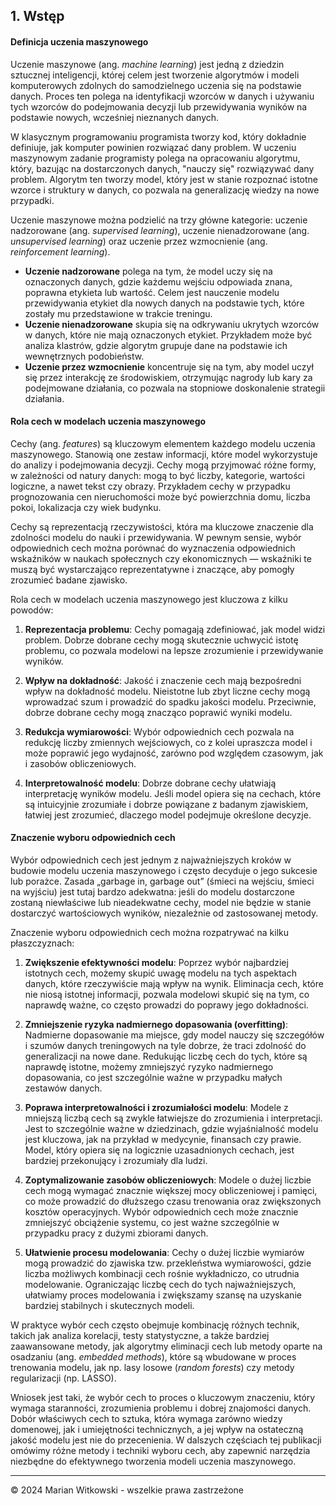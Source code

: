 ## 1. **Wstęp**

#### Definicja uczenia maszynowego

Uczenie maszynowe (ang. *machine learning*) jest jedną z dziedzin sztucznej inteligencji, której celem jest tworzenie algorytmów i modeli komputerowych zdolnych do samodzielnego uczenia się na podstawie danych. Proces ten polega na identyfikacji wzorców w danych i używaniu tych wzorców do podejmowania decyzji lub przewidywania wyników na podstawie nowych, wcześniej nieznanych danych.

W klasycznym programowaniu programista tworzy kod, który dokładnie definiuje, jak komputer powinien rozwiązać dany problem. W uczeniu maszynowym zadanie programisty polega na opracowaniu algorytmu, który, bazując na dostarczonych danych, "nauczy się" rozwiązywać dany problem. Algorytm ten tworzy model, który jest w stanie rozpoznać istotne wzorce i struktury w danych, co pozwala na generalizację wiedzy na nowe przypadki.

Uczenie maszynowe można podzielić na trzy główne kategorie: uczenie nadzorowane (ang. *supervised learning*), uczenie nienadzorowane (ang. *unsupervised learning*) oraz uczenie przez wzmocnienie (ang. *reinforcement learning*). 

- **Uczenie nadzorowane** polega na tym, że model uczy się na oznaczonych danych, gdzie każdemu wejściu odpowiada znana, poprawna etykieta lub wartość. Celem jest nauczenie modelu przewidywania etykiet dla nowych danych na podstawie tych, które zostały mu przedstawione w trakcie treningu.
- **Uczenie nienadzorowane** skupia się na odkrywaniu ukrytych wzorców w danych, które nie mają oznaczonych etykiet. Przykładem może być analiza klastrów, gdzie algorytm grupuje dane na podstawie ich wewnętrznych podobieństw.
- **Uczenie przez wzmocnienie** koncentruje się na tym, aby model uczył się przez interakcję ze środowiskiem, otrzymując nagrody lub kary za podejmowane działania, co pozwala na stopniowe doskonalenie strategii działania.

#### Rola cech w modelach uczenia maszynowego

Cechy (ang. *features*) są kluczowym elementem każdego modelu uczenia maszynowego. Stanowią one zestaw informacji, które model wykorzystuje do analizy i podejmowania decyzji. Cechy mogą przyjmować różne formy, w zależności od natury danych: mogą to być liczby, kategorie, wartości logiczne, a nawet tekst czy obrazy. Przykładem cechy w przypadku prognozowania cen nieruchomości może być powierzchnia domu, liczba pokoi, lokalizacja czy wiek budynku.

Cechy są reprezentacją rzeczywistości, która ma kluczowe znaczenie dla zdolności modelu do nauki i przewidywania. W pewnym sensie, wybór odpowiednich cech można porównać do wyznaczenia odpowiednich wskaźników w naukach społecznych czy ekonomicznych — wskaźniki te muszą być wystarczająco reprezentatywne i znaczące, aby pomogły zrozumieć badane zjawisko.

Rola cech w modelach uczenia maszynowego jest kluczowa z kilku powodów:

1. **Reprezentacja problemu**: Cechy pomagają zdefiniować, jak model widzi problem. Dobrze dobrane cechy mogą skutecznie uchwycić istotę problemu, co pozwala modelowi na lepsze zrozumienie i przewidywanie wyników.

2. **Wpływ na dokładność**: Jakość i znaczenie cech mają bezpośredni wpływ na dokładność modelu. Nieistotne lub zbyt liczne cechy mogą wprowadzać szum i prowadzić do spadku jakości modelu. Przeciwnie, dobrze dobrane cechy mogą znacząco poprawić wyniki modelu.

3. **Redukcja wymiarowości**: Wybór odpowiednich cech pozwala na redukcję liczby zmiennych wejściowych, co z kolei upraszcza model i może poprawić jego wydajność, zarówno pod względem czasowym, jak i zasobów obliczeniowych.

4. **Interpretowalność modelu**: Dobrze dobrane cechy ułatwiają interpretację wyników modelu. Jeśli model opiera się na cechach, które są intuicyjnie zrozumiałe i dobrze powiązane z badanym zjawiskiem, łatwiej jest zrozumieć, dlaczego model podejmuje określone decyzje.

#### Znaczenie wyboru odpowiednich cech

Wybór odpowiednich cech jest jednym z najważniejszych kroków w budowie modelu uczenia maszynowego i często decyduje o jego sukcesie lub porażce. Zasada „garbage in, garbage out” (śmieci na wejściu, śmieci na wyjściu) jest tutaj bardzo adekwatna: jeśli do modelu dostarczone zostaną niewłaściwe lub nieadekwatne cechy, model nie będzie w stanie dostarczyć wartościowych wyników, niezależnie od zastosowanej metody.

Znaczenie wyboru odpowiednich cech można rozpatrywać na kilku płaszczyznach:

1. **Zwiększenie efektywności modelu**: Poprzez wybór najbardziej istotnych cech, możemy skupić uwagę modelu na tych aspektach danych, które rzeczywiście mają wpływ na wynik. Eliminacja cech, które nie niosą istotnej informacji, pozwala modelowi skupić się na tym, co naprawdę ważne, co często prowadzi do poprawy jego dokładności.

2. **Zmniejszenie ryzyka nadmiernego dopasowania (overfitting)**: Nadmierne dopasowanie ma miejsce, gdy model nauczy się szczegółów i szumów danych treningowych na tyle dobrze, że traci zdolność do generalizacji na nowe dane. Redukując liczbę cech do tych, które są naprawdę istotne, możemy zmniejszyć ryzyko nadmiernego dopasowania, co jest szczególnie ważne w przypadku małych zestawów danych.

3. **Poprawa interpretowalności i zrozumiałości modelu**: Modele z mniejszą liczbą cech są zwykle łatwiejsze do zrozumienia i interpretacji. Jest to szczególnie ważne w dziedzinach, gdzie wyjaśnialność modelu jest kluczowa, jak na przykład w medycynie, finansach czy prawie. Model, który opiera się na logicznie uzasadnionych cechach, jest bardziej przekonujący i zrozumiały dla ludzi.

4. **Zoptymalizowanie zasobów obliczeniowych**: Modele o dużej liczbie cech mogą wymagać znacznie większej mocy obliczeniowej i pamięci, co może prowadzić do dłuższego czasu trenowania oraz zwiększonych kosztów operacyjnych. Wybór odpowiednich cech może znacznie zmniejszyć obciążenie systemu, co jest ważne szczególnie w przypadku pracy z dużymi zbiorami danych.

5. **Ułatwienie procesu modelowania**: Cechy o dużej liczbie wymiarów mogą prowadzić do zjawiska tzw. przekleństwa wymiarowości, gdzie liczba możliwych kombinacji cech rośnie wykładniczo, co utrudnia modelowanie. Ograniczając liczbę cech do tych najważniejszych, ułatwiamy proces modelowania i zwiększamy szansę na uzyskanie bardziej stabilnych i skutecznych modeli.

W praktyce wybór cech często obejmuje kombinację różnych technik, takich jak analiza korelacji, testy statystyczne, a także bardziej zaawansowane metody, jak algorytmy eliminacji cech lub metody oparte na osadzaniu (ang. *embedded methods*), które są wbudowane w proces trenowania modelu, jak np. lasy losowe (*random forests*) czy metody regularizacji (np. LASSO).

Wniosek jest taki, że wybór cech to proces o kluczowym znaczeniu, który wymaga staranności, zrozumienia problemu i dobrej znajomości danych. Dobór właściwych cech to sztuka, która wymaga zarówno wiedzy domenowej, jak i umiejętności technicznych, a jej wpływ na ostateczną jakość modelu jest nie do przecenienia. W dalszych częściach tej publikacji omówimy różne metody i techniki wyboru cech, aby zapewnić narzędzia niezbędne do efektywnego tworzenia modeli uczenia maszynowego.

---

© 2024 Marian Witkowski - wszelkie prawa zastrzeżone
